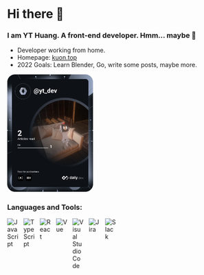 # Hi there 👋

### I am YT Huang. A front-end developer. Hmm... maybe 🤔

- Developer working from home.
- Homepage: [kuon.top](https://kuon.top)
- 2022 Goals: Learn Blender, Go, write some posts, maybe more.

<a href="https://app.daily.dev/yt_dev"><img src="https://raw.githubusercontent.com/yt-dev/yt-dev/1b859979528323eb9de0ab5495296f56e4c5c5a3/devcard.svg" width="200" alt="YT Huang's Dev Card"/></a>

### Languages and Tools:

<img align="left" alt="JavaScript" width="26px" src="https://cdn.jsdelivr.net/gh/devicons/devicon/icons/javascript/javascript-original.svg" style="padding-right:12px;" />
<img align="left" alt="TypeScript" width="26px" src="https://cdn.jsdelivr.net/gh/devicons/devicon/icons/typescript/typescript-original.svg" style="padding-right:12px;" />
<img align="left" alt="React" width="26px" src="https://cdn.jsdelivr.net/gh/devicons/devicon/icons/react/react-original.svg" style="padding-right:12px;" />
<img align="left" alt="Vue" width="26px" src="https://cdn.jsdelivr.net/gh/devicons/devicon/icons/vuejs/vuejs-original.svg" style="padding-right:12px;" />
<img align="left" alt="Visual Studio Code" width="26px" src="https://cdn.jsdelivr.net/gh/devicons/devicon/icons/vscode/vscode-original.svg" style="padding-right:12px;" />
<img align="left" alt="Jira" width="26px" src="https://cdn.jsdelivr.net/gh/devicons/devicon/icons/jira/jira-original.svg" style="padding-right:12px;" />
<img align="left" alt="Slack" width="26px" src="https://cdn.jsdelivr.net/gh/devicons/devicon/icons/slack/slack-original.svg" style="padding-right:12px;" />
